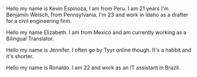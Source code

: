 
Hello my name is Kevin Espinoza, I am from Peru. I am 21 years 
I'm Benjamin Welsch, from Pennsylvania. I'm 23 and work in Idaho as a drafter for a civil engineering firm.

Hello my name Elizabeth. I am from Mexico and am currently working as a Bilingual Translator.

Hello my name is Jennifer. I often go by Tyyr online though. It's a habbit and it's shorter.

Hello my name is Ronaldo. I am 22 and work as an IT assistant in Brazil.

